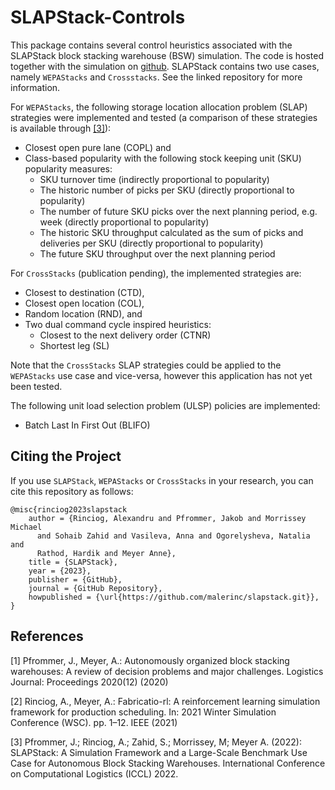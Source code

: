 # SLAPStack-Controls
This package contains several control heuristics associated with the SLAPStack 
block stacking warehouse (BSW) simulation. The code is hosted together with the 
simulation on [github](https://github.com/malerinc/slapstack).
SLAPStack contains two use cases, namely `WEPAStacks` and `Crossstacks`. 
See the linked repository for more information.

For `WEPAStacks`, the following storage location allocation problem (SLAP) 
strategies were implemented and tested (a comparison of these strategies is 
available through [[3]](#pfrommer2022)):
* Closest open pure lane (COPL) and
* Class-based popularity with the following stock keeping unit (SKU) popularity 
measures:
    * SKU turnover time (indirectly proportional to popularity)
    * The historic number of picks per SKU (directly proportional to popularity)
    * The number of future SKU picks over the next planning period, e.g. week 
    (directly proportional to popularity)
    * The historic SKU throughput calculated as the sum of picks and deliveries 
    per SKU (directly proportional to popularity)
    * The future SKU throughput over the next planning period

For `CrossStacks` (publication pending), the implemented strategies are:
* Closest to destination (CTD),
* Closest open location (COL),
* Random location (RND), and
* Two dual command cycle inspired heuristics:
  * Closest to the next delivery order (CTNR)
  * Shortest leg (SL)

Note that the `CrossStacks` SLAP strategies could be applied to the `WEPAStacks` 
use case and vice-versa, however this application has not yet been tested.

The following unit load selection problem (ULSP) policies are implemented:
* Batch Last In First Out (BLIFO)


## Citing the Project
If you use `SLAPStack`, `WEPAStacks` or `CrossStacks` in your research, you can 
cite this repository as follows:

```
@misc{rinciog2023slapstack
    author = {Rinciog, Alexandru and Pfrommer, Jakob and Morrissey Michael 
      and Sohaib Zahid and Vasileva, Anna and Ogorelysheva, Natalia and 
      Rathod, Hardik and Meyer Anne},
    title = {SLAPStack},
    year = {2023},
    publisher = {GitHub},
    journal = {GitHub Repository},
    howpublished = {\url{https://github.com/malerinc/slapstack.git}},
}
```

## References
<a id="pfrommer2020">[1]</a> Pfrommer, J., Meyer, A.: Autonomously organized 
block stacking warehouses: A review of decision problems and major challenges. 
Logistics Journal: Proceedings 2020(12) (2020)

<a id="rinciog2020">[2]</a> Rinciog, A., Meyer, A.: Fabricatio-rl: 
A reinforcement learning simulation framework for production scheduling. 
In: 2021 Winter Simulation Conference (WSC).
pp. 1–12. IEEE (2021)

<a id="pfrommer2022">[3]</a> Pfrommer, J.; Rinciog, A.; Zahid, S.; Morrissey, M; 
Meyer A. (2022): SLAPStack: A Simulation Framework and a Large-Scale Benchmark 
Use Case for Autonomous Block Stacking Warehouses. 
International Conference on Computational Logistics (ICCL) 2022.



